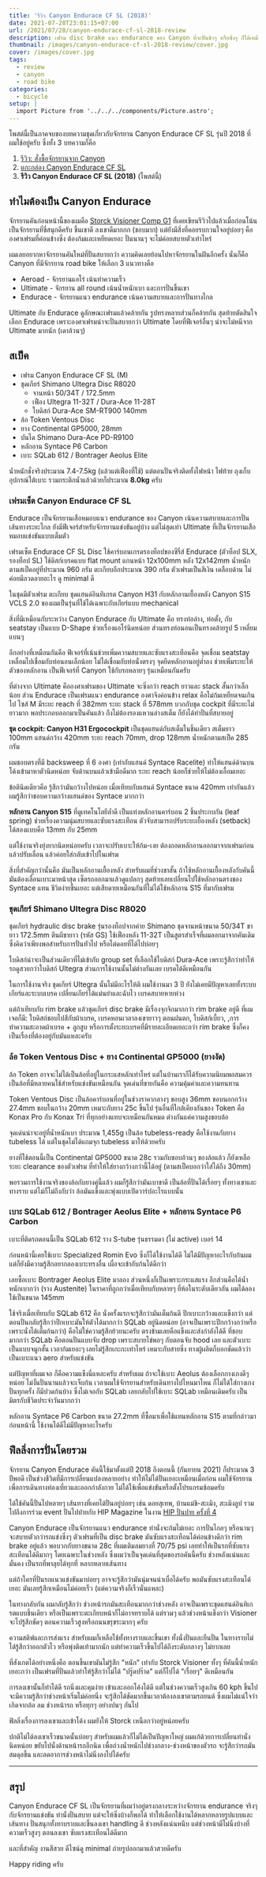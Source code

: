 ```yaml
---
title: 'รีวิว Canyon Endurace CF SL (2018)'
date: 2021-07-28T23:01:15+07:00
url: /2021/07/28/canyon-endurace-cf-sl-2018-review
description: เฟรม disc brake แนว endurance ของ Canyon ที่จะปั่นชิวๆ หรือซิ่งๆ ก็ได้เหมือนกัน
thumbnail: /images/canyon-endurace-cf-sl-2018-review/cover.jpg
cover: /images/cover.jpg
tags:
  - review
  - canyon
  - road bike
categories:
  - bicycle
setup: |
  import Picture from '../../../components/Picture.astro';
---
```


โพสต์นี้เป็นภาคจบของบทความชุดเกี่ยวกับจักรยาน Canyon Endurace CF SL รุ่นปี 2018 ที่ผมใช้อยู่ครับ
ซึ่งทั้ง 3 บทความก็คือ

1. [รีวิว: สั่งซื้อจักรยานจาก Canyon](https://armno.in.th/2019/01/28/ordering-a-canyon-bike-review/)
2. [แกะกล่อง Canyon Endurace CF SL](https://armno.in.th/2019/09/11/unboxing-canyon-endurace-cf-sl/)
3. **รีวิว Canyon Endurace CF SL (2018)** (โพสต์นี้)

## ทำไมต้องเป็น Canyon Endurace

จักรยานคันก่อนหน้านี้ของผมคือ [Storck Visioner Comp G1](https://armno.in.th/2018/03/17/review-storck-visioner-comp-g1/)
ที่เคยเขียนรีวิวไปแล้วเมื่อก่อนโน้น เป็นจักรยานที่ขี่สนุกดีครับ ขึ้นเขาดี ลงเขาดีมากกก (ชอบมาก)
แต่ยังมีสิ่งที่คอยรบกวนใจอยู่บ่อยๆ คือองศาเฟรมที่ค่อนข้างซิ่ง ต้องก้มและเหยียดเยอะ ปั่นนานๆ จะไม่ค่อยสบายตัวเท่าไหร่

<Picture src="/images/canyon-endurace-cf-sl-2018-review/storck-visioner-comp-g1-1.jpg" alt="Storck Visioner Comp G1" caption="Storck Visioner Comp G1 ที่เคยใช้"/>

ผมเลยอยากหาจักรยานคันใหม่ที่ปั่นสบายกว่า ความคิดเลยย้อนไปหาจักรยานในฝันอีกครั้ง
นั่นก็คือ Canyon ที่มีจักรยาน road bike ให้เลือก 3 แนวทางคือ

- Aeroad - จักรยานแอโร่ เน้นทำความเร็ว
- Ultimate - จักรยาน all round เน้นน้ำหนักเบา และการปั่นขึ้นเขา
- Endurace - จักรยานแนว endurance เน้นความสบายและการปั่นทางไกล

Ultimate กับ Endurace ดูลักษณะเฟรมแล้วคล้ายกัน รูปทรงหลายส่วนก็คล้ายกัน
สุดท้ายตัดสินใจเลือก Endurace เพราะองศาเฟรมน่าจะปั่นสบายกว่า Ultimate
โดยที่ฟีเจอร์อื่นๆ น่าจะไม่หนีจาก Ultimate มากนัก (เดาล้วนๆ)

<Picture src="/images/canyon-endurace-cf-sl-2018-review/canyon-endurace-front.jpg"
  alt="รถจักรยาน Canyon Endurace CF SL ในตอนเย็น" />

## สเป็ค

- เฟรม Canyon Endurace CF SL (M)
- ชุดเกียร์ Shimano Ultegra Disc R8020
  - จานหน้า 50/34T / 172.5mm
  - เฟือง Ultegra 11-32T / Dura-Ace 11-28T
  - ใบดิสก์ Dura-Ace SM-RT900 140mm
- ล้อ Token Ventous Disc
- ยาง Continental GP5000, 28mm
- บันได Shimano Dura-Ace PD-R9100
- หลักอาน Syntace P6 Carbon
- เบาะ SQLab 612 / Bontrager Aeolus Elite

น้ำหนักชั่งจริงประมาณ 7.4-7.5kg (แล้วแต่เฟืองที่ใช้)
แต่ตอนปั่นจริงติดทั้งไฟหน้า ไฟท้าย ถุงเก็บอุปกรณ์ใต้เบาะ รวมกระติกน้ำแล้วด้วยก็ประมาณ **8.0kg** ครับ

### เฟรมเซ็ต Canyon Endurace CF SL

Endurace เป็นจักรยานเสือหมอบแนว endurance ของ Canyon
เน้นความสบายและการปั่นเส้นทางระยะไกล ยังมีฟีเจอร์สำหรับจักรยานแข่งขันอยู่บ้าง
แต่ไม่สุดเท่า Ultimate ที่เป็นจักรยานเสือหมอบแข่งขันแบบเต็มตัว

<Picture
  src="/images/canyon-endurace-cf-sl-2018-review/name-on-the-frame.jpg"
  alt="เฟรมรถจักรยาน Canyon Endurace CF SL"
  width="800"
/>

เฟรมเซ็ต Endurace CF SL Disc ใช้คาร์บอนเกรดรองท็อปของซีรี่ส์ Endurace
(ตัวท็อป SLX, รองท็อป SL)
ใช้ดิสก์เบรคแบบ flat mount แกนหน้า 12x100mm หลัง 12x142mm
น้ำหนักตามสเป็คอยู่ที่ประมาณ 960 กรัม ตะเกียบอีกประมาณ 390 กรัม
ตัวเฟรมเป็นสีเงิน เคลือบด้าน ไม่ค่อยมีลวดลายอะไร ดู minimal ดี

ในชุดมีตัวเฟรม ตะเกียบ ชุดแฮนด์อินทิเกรต Canyon H31 กับหลักอานเยื้องหลัง Canyon S15 VCLS 2.0
ของผมเป็นรุ่นที่ใช้ได้เฉพาะกับเกียร์แบบ mechanical

<Picture
  src="/images/canyon-endurace-cf-sl-2018-review/canyon-endurace-frameset.jpg"
  alt="เฟรมรถจักรยาน Canyon Endurace CF SL"
  width="800"
/>

สิ่งที่มีเหมือนกับระหว่าง Canyon Endurace กับ Ultimate คือ
ทรงท่อล่าง, ท่อตั้ง, กับ seatstay เป็นแบบ D-Shape ช่วยเรื่องแอโร่นิดหน่อย
ส่วนทรงท่อนอนเป็นทรงคล้ายรูป 5 เหลี่ยมแบนๆ

อีกอย่างที่เหมือนกันคือ ฟีเจอร์ที่เน้นช่วยเพิ่มความสบายและซับแรงสะเทือนคือ จุดเชื่อม seatstay เหลื่อมไปเชื่อมกับท่อนอนเล็กน้อย ไม่ได้เชื่อมกับท่อนั่งตรงๆ
จุดยึดหลักอานอยู่ต่ำลง ช่วยเพิ่มระยะให้ตัวของหลักอาน เป็นฟีเจอร์ที่ Canyon ใช้กับรถหลายๆ รุ่นเหมือนกันครับ


<Picture src="/images/canyon-endurace-cf-sl-2018-review/canyon-endurace-body.jpg" width="800" alt="รูปถ่ายตัวเฟรมจักรยาน Endurace" />
<Picture src="/images/canyon-endurace-cf-sl-2018-review/tire-clearance.jpg" width="800" alt="รูปถ่ายระยะ clearance ของล้อหลัง" />

ที่ต่างจาก Ultimate คือองศาเฟรมของ Ultimate จะซิ่งกว่า reach ยาวและ stack สั้นกว่าเล็กน้อย
ส่วน Endurace เป็นเฟรมแนว endurance องศาจึงค่อนข้าง relax คือไม่ก้มเหยืยดจนเกินไป
ไซส์ M มีระยะ reach ที่ 382mm ระยะ stack ที่ 578mm บวกกับชุด cockpit ที่มีระยะไม่ยาวมาก
พอประกอบออกมาเป็นคันแล้ว ถึงไม่ต้องรองแหวนล่างสเต็ม ก็ยังได้ท่าปั่นที่สบายอยู่


**ชุด cockpit: Canyon H31 Ergocockpit** เป็นชุดแฮนด์กับสเต็มในชิ้นเดียว สเต็มยาว 100mm แฮนด์กว้าง 420mm
ระยะ reach 70mm, drop 128mm น้ำหนักตามสเป็ค 285 กรัม

<Picture
  src="/images/canyon-endurace-cf-sl-2018-review/h31-integrated-cockpit-2.jpg"
  alt="ชุด integrated cockpit Canyon H31"
  width="800"
/>

ผมชอบตรงที่มี backsweep ที่ 6 องศา (เท่ากับแฮนด์ Syntace Racelite) ทำให้แฮนด์ด้านบนโค้งเข้ามาหาตัวนิดหน่อย
จับด้านบนแล้วเข้ามือดีมาก ระยะ reach น้อยก็ช่วยให้ไม่ต้องเอื้อมเยอะ

<Picture
  src="/images/canyon-endurace-cf-sl-2018-review/h31-integrated-cockpit.jpg"
  alt="ชุด integrated cockpit Canyon H31"
  width="800"
/>

ข้อตินิดเดียวคือ รู้สึกว่ามันกว้างไปหน่อย เมื่อเทียบกับแฮนด์ Syntace ขนาด 420mm เท่ากันแล้ว
ผมรู้สึกว่าชอบความกว้างแฮนด์ของ Syntace มากกว่า


**หลักอาน Canyon S15** ที่ดูเทคโนโลยีล้ำดี
เป็นแท่งหลักอานคาร์บอน 2 ชิ้นประกบกัน (leaf spring) ช่วยเรื่องความนุ่มสบายและซับแรงสะเทือน
ตัวจับสามารถปรับระยะเยื้องหลัง (setback) ได้สองแบบคือ 13mm กับ 25mm

แต่ใช้งานจริงยุ่งยากนิดหน่อยครับ เวลาจะปรับเบาะให้ก้ม-เงย
ต้องถอดหลักอานออกมาจากเฟรมก่อน แล้วปรับเลื่อน แล้วค่อยใส่กลับเข้าไปในเฟรม

<Picture
  src="/images/canyon-endurace-cf-sl-2018-review/s15-seatpost.jpg"
  alt="หลักอาน Canyon S15"
  width="800"
/>

สิ่งที่สำคัญกว่านั้นคือ มันเป็นหลักอานเยื้องหลัง สำหรับผมที่ช่วงขาสั้น ถ้าใช้หลักอานเยื้องหลังกับคันนี้ มันต้องเลื่อนเบาะมาหน้าสุด เซ็ตรถออกมาแล้วดูแปลกๆ
สุดท้ายเลยเปลี่ยนไปใช้หลักอานตรงของ Syntace แทน ชีวิตง่ายขึ้นเยอะ
แต่เสียดายเหมือนกันที่ไม่ได้ใช้หลักอาน S15 ที่มากับเฟรม

### ชุดเกียร์ Shimano Ultegra Disc R8020

<Picture
  src="/images/canyon-endurace-cf-sl-2018-review/ultegra-shifters.jpg"
  alt="ชุดมือเกียร์ Shimano Ultegra"
  width="800"
/>

ชุดเกียร์ hydraulic disc brake รุ่นรองท็อปจากค่าย Shimano
ชุดจานหน้าขนาด 50/34T ขายาว 172.5mm
ตีนผีขายาว (รหัส GS) ใช้เฟืองหลัง 11-32T เป็นสูตรสำเร็จที่ผมลอกมาจากคันเดิม
ซึ่งคิดว่าเพียงพอสำหรับการปั่นทัวไป หรือไต่ดอยที่ได้ไปบ่อยๆ

<Picture
  src="/images/canyon-endurace-cf-sl-2018-review/ultegra-rear-derailleur.jpg"
  alt="ตีนผี Ultegra R8000 ขายาว"
  width="800"
/>

ใบดิสก์น่าจะเป็นส่วนเดียวที่ไม่เข้ากับ group set
ที่เลือกใช้ใบดิสก์ Dura-Ace เพราะรู้สึกว่าทำให้รถดูสวยกว่าใบดิสก์ Ultegra
ส่วนการใช้งานนั้นไม่ต่างกันเลย เบรคได้ดีเหมือนกัน

<Picture
  src="/images/canyon-endurace-cf-sl-2018-review/canyon-endurace-left-side.jpg"
  alt="Canyon Endurace พร้อมชุดเกียร์ Ultegra"
  width="800"
/>

ในการใช้งานจริง ชุดเกียร์ Ultegra นั้นไม่มีอะไรให้ติ
ผมใช้งานมา 3 ปี ยังไม่เคยมีปัญหาเลยทั้งระบบเกียร์และระบบเบรค
เปลี่ยนเกียร์ได้แม่นยำและฉับไว เบรคสบายหายห่วง

แต่ถ้าเทียบกับ rim brake แล้วชุดเกียร์ disc brake มีเรื่องจุกจิกมากกว่า rim brake อยู่ดี
ที่ผมเจอก็มี: ใบดิสก์ชอบไปสีกับผ้าเบรค, เบรคหอนเวลาลงเขายาวๆ ตอนฝนตก, ใบดิสก์เบี้ยว,
,การทำความสะอาดผ้าเบรค + ลูกสูบ
หรือการตั้งระยะเบรคที่มีรายละเอียดเยอะกว่า rim brake
ซึ่งก็คงเป็นเรื่องที่ต้องอยู่กับมันแหละครับ


### ล้อ Token Ventous Disc + ยาง Continental GP5000 (ยางงัด)

ล้อ Token อาจจะไม่ได้เป็นล้อที่อยู่ในกระแสหลักเท่าไหร่ แต่ในบ้านเราก็ได้รับความนิยมพอสมควร
เป็นล้อที่มีหลายคนใช้สำหรับแข่งขันเหมือนกัน จุดเด่นที่ขายกันคือ ความคุ้มค่าและความทนทาน

<Picture
  src="/images/canyon-endurace-cf-sl-2018-review/token-ventous-wheels.jpg"
  alt="ล้อ Token Ventous Disc พร้อมยาง Continental GP5000"
  width="800"
/>

 Token Ventous Disc เป็นล้อคาร์บอนที่อยู่ในช่วงราคากลางๆ ขอบสูง 36mm
 ขอบนอกกว้าง 27.4mm ขอบในกว้าง 20mm เหมาะกับยาง 25c ขึ้นไป
 รุ่นอื่นที่ใกล้เคียงกันของ Token คือ Konax Pro กับ Konax Tri ที่ทุกอย่างแทบจะเหมือนกันหมด
 ต่างกันแค่ความสูงขอบล้อ

จุดเด่นน่าจะอยู่ที่น้ำหนักเบา ประมาณ 1,455g
เป็นล้อ tubeless-ready คือใช้งานกับยาง tubeless ได้ แต่ในชุดไม่ได้แถมจุก tubeless มาให้ด้วยครับ

ยางที่ใช้ตอนนี้เป็น Continental GP5000 ขนาด 28c รวมกับขอบอ้วนๆ ของล้อแล้ว
ก็ยังเหลือระยะ clearance ของตัวเฟรม ที่ทำให้ใส่ยางกว้างกว่านี้ได้อยู่ (ตามสเป็คบอกว่าใส่ได้ถึง 30mm)

<Picture
  src="/images/canyon-endurace-cf-sl-2018-review/token-ventous-wheels-rear.jpg"
  alt="ล้อ Token Ventous Disc พร้อมยาง Continental GP5000"
  width="800"
/>

พอรวมการใช้งานจริงของล้อกับยางคู่นี้แล้ว ผมก็รู้สึกว่ามันเบาขาดี เป็นล้อที่ปั่นได้เรื่อยๆ ทั้งทางเขาและทางราบ
แต่ไม่ก็ไม่ถึงกับว่า ล้อมันแข็งและพุ่งแบบเปิดวาร์ปอะไรแบบนั้น

### เบาะ SQLab 612 / Bontrager Aeolus Elite + หลักอาน Syntace P6 Carbon

เบาะที่ติดรถตอนนี้เป็น SQLab 612 ราง S-tube รุ่นธรรมดา (ไม่ active) เบอร์ 14

<Picture
  src="/images/canyon-endurace-cf-sl-2018-review/sqlab-saddle.jpg"
  alt="เบาะ SQLab 612 คู่กับหลักอาน Syntace P6 Carbon"
  width="800"
/>

ก่อนหน้านี้เคยใช้เบาะ Specialized Romin Evo ซึ่งก็ได้ใช้งานได้ดี ไม่ได้มีปัญหาอะไรกับก้นผม แต่ก็ยังมีความรู้สึกอยากลองเบาะทรงอื่น เผื่อจะเข้ากับก้นได้ดีกว่า

เลยซื้อเบาะ Bontrager Aeolus Elite มาลอง ส่วนหนึ่งก็เป็นเพราะกระแสแรง
อีกส่วนคือได้น้ำหนักเบากว่า (ราง Austenite) ในราคาที่ถูกกว่าเมื่อเทียบกับหลายๆ ยี่ห้อในระดับเดียวกัน ผมได้ลองใช้เป็นขนาด 145mm

<Picture
  src="/images/canyon-endurace-cf-sl-2018-review/bontrager-aeolus-elite-saddle.jpg"
  alt="เบาะ Bontrager Aeolus Elite บนหลักอาน Syntace P6 Carbon"
  width="800"
/>


ใช้จริงเมื่อเทียบกับ SQLab 612 คือ  นั่งครั้งแรกจะรู้สึกว่ามันเต็มก้นดี ปีกเบาะกว้างและแข็งกว่า
แต่ตอนปั่นกลับรู้สึกว่าปีกเบาะมันให้ตัวได้มากกว่า SQLab อยู่นิดหน่อย (อาจเป็นเพราะปีกกว้างกว่าหรือเพราะนั่งได้เต็มก้นกว่า)
คือไม่ใช่ความรู้สึกย้วยนะครับ ตรงข้ามเลยคือแข็งและส่งกำลังได้ดี
ที่ชอบมากกว่า SQLab คือตอนปั่นแบบจับ drop เพราะสบายไข่พอๆ กับตอนจับ hood เลย
และตัวเบาะเป็นแบบจมูกสั้น เวลาก้มเยอะๆ เลยไม่รู้สึกเกะกะเท่าไหร่ เหมาะกับสายซิ่ง
ทางผู้ผลิตก็บอกชัดแล้วว่าเป็นเบาะแนว aero สำหรับแข่งขัน

แต่ปัญหาที่ผมเจอ ก็คือความแข็งนี่แหละครับ
สำหรับผม ถ้าจะใช้เบาะ Aeolus ต้องเลือกกางเกงดีๆ หน่อย ไม่งั้นปั่นนานแล้วจะเจ็บก้น
เวลาผมใช้จักรยานสำหรับเดินทางไปไหนมาไหน ก็ไม่ได้ใส่กางเกงปั่นทุกครั้ง ก็มีปวดก้นบ้าง
ซึ่งไม่เจอกับ SQLab เลยกลับไปใช้เบาะ SQLab เหมือนเดิมครับ เป็นมิตรกับชีวิตประจำวันมากกว่า

หลักอาน Syntace P6 Carbon ขนาด 27.2mm ที่ซื้อมาเพื่อใช้แทนหลักอาน S15 ตามที่กล่าวมาก่อนหน้านี้
ใช้งานได้ดีไม่มีปัญหาอะไรครับ

## ฟีลลิ่งการปั่นโดยรวม

จักรยาน Canyon Endurace คันนี้ใช้มาตั้งแต่ปี 2018 ถึงตอนนี้ (กันยายน 2021) ก็ประมาณ 3 ปีพอดี
เป็นช่วงชีวิตที่มีการเปลี่ยนแปลงหลายอย่าง ทำให้ไม่ได้ปั่นเยอะเหมือนเมื่อก่อน
ผมใช้จักรยานเพื่อการเดินทางท่องเที่ยวและออกกำลังกาย ไม่ได้ใช้เพื่อแข่งขันหรือตั้งโปรแกรมซ้อมครับ

<Picture
  src="/images/canyon-endurace-cf-sl-2018-review/front-view.jpg"
  alt="จักรยาน Canyon Endurace CF SL มองจากด้านหน้า"
  width="800"
/>


ได้ใช้คันนี้ปั่นไปหลายๆ เส้นทางที่เคยได้ปั่นอยู่บ่อยๆ เช่น ดอยสุเทพ, บ้านแม่ขิ-สะเมิง, สะเมิงลูป
รวมไปถึงการร่วม event ปั่นไปปายกับ HIP Magazine ในงาน [HIP ปั่นปาย ครั้งที่ 4](https://armno.wordpress.com/2019/02/19/845-hip-pan-pai-4/)

<Picture src="/images/canyon-endurace-cf-sl-2018-review/mae-khi-samoeng.jpg" width="300" alt="รูปถ่ายจักรยานริมอ่างเก็บน้ำ" />
<Picture src="/images/canyon-endurace-cf-sl-2018-review/mon-cham.jpg" width="300" alt="รูปถ่ายจักรยานบนดอยม่อนแจ่ม" />
<Picture src="/images/canyon-endurace-cf-sl-2018-review/doi-suthep-v1.jpg" width="300" alt="รูปถ่ายจักรยาน ณ จุดชมวิวดอยสุเทพในวันฝนตก" />
<Picture src="/images/canyon-endurace-cf-sl-2018-review/hip-pai.jpg" width="300" alt="รูปถ่ายจักรยาน ณ ถนนเข้าอำเภอปาย" />

Canyon Endurace เป็นจักรยานแนว endurance ท่านั่งจะก้มไม่เยอะ
การปั่นไกลๆ หรือนานๆ จะสบายตัวกว่ารถแข่งซิ่งๆ
ตัวเฟรมที่เป็น disc brake มันซับแรงสะเทือนได้ค่อนข้างดีกว่า rim brake อยู่แล้ว
พอบวกกับยางขนาด 28c ที่ผมเติมลมยางที่ 70/75 psi เลยทำให้เป็นรถที่ซับแรงสะเทือนได้ดีมากๆ โดยเฉพาะในช่วงหลัง
ซึ่งผมว่าเป็นจุดเด่นที่สุดของรถคันนี้ครับ ช่วงหลังแน่นและมั่นคง เป็นรถที่พาลุยได้ทุกที่ หลากหลายเส้นทาง

<Picture
  src="/images/canyon-endurace-cf-sl-2018-review/seat-tube.jpg"
  alt="ท่อนั่งของจักรยาน Canyon Endurace CF SL"
  width="800"
/>

แต่ถ้าใครที่ปั่นรถแนวแข่งขันมาบ่อยๆ อาจจะรู้สึกว่ามันนุ่มจนน่าเบื่อได้ครับ
พอมันซับแรงสะเทือนได้เยอะ มันเลยรู้สึกเหมือนไม่ค่อยเร็ว (แต่ความจริงก็เร็วนั่นแหละ)

ในทางกลับกัน ผมกลับรู้สึกว่า ช่วงหน้ารถมันสะเทือนมากกว่าช่วงหลัง
อาจเป็นเพราะชุดแฮนด์อินทิเกรตแบบชิ้นเดียว หรือเป็นเพราะตะเกียบหน้าก็ไม่อาจทราบได้
แต่รวมๆ แล้วช่วงหน้าแข็งกว่า Visioner จะไปรู้สึกชัดๆ ตอนความเร็วสูงหรือถนนขรุขระมากๆ ครับ

<Picture
  src="/images/canyon-endurace-cf-sl-2018-review/cockpit.jpg"
  alt="ช่วงหน้ารถ Canyon Endurace CF SL"
  width="800"
/>

ความสติฟและการส่งแรง สำหรับผมก็เหลือใช้ทั้งทางราบและขึ้นเขา ทั้งนั่งปั่นและยืนปั่น
ในทางราบไม่ได้รู้สึกว่าออกตัวไว หรือพุ่งติดเท้ามากนัก แต่ทำความเร็วขึ้นไปได้ถึงระดับกลางๆ ไม่ยากเลย

ที่สังเกตได้อย่างหนึ่งคือ ตอนขึ้นเขามันไม่รู้สึก "หนัก" เท่ากับ Storck Visioner ทั้งๆ ที่คันนี้น้ำหนักเยอะกว่า
เป็นเฟรมที่ปั่นแล้วทำให้รู้สึกว่าไม่ได้ "ปรู๊ดปร๊าด" แต่ก็ไปได้ "เรื่อยๆ" ดีเหมือนกัน

การลงเขานั้นก็ทำได้ดี รถนิ่งและคุมง่าย เข้าและออกโค้งได้ดี
แต่ในช่วงความเร็วสูงเกิน 60 kph ขึ้นไป จะมีความรู้สึกว่าช่วงหน้าเริ่มไม่ค่อยนิ่ง
จะรู้สึกได้ชัดมากขึ้นเวลาต้องลงเขาตามรถยนต์
ซึ่งผมไม่แน่ใจว่าเกิดจากล้อ ลม ช่วงหน้ารถ หรือทุกๆ อย่างปนๆ กันไป

ฟิลลิ่งเรื่องการลงเขาและเข้าโค้ง ผมยังให้ Storck เหนือกว่าอยู่หน่อยครับ

ปกติไม่ได้ลงเขาเร็วขนาดนั้นบ่อยๆ สำหรับผมแล้วก็ไม่ได้เป็นปัญหาใหญ่
ผมแก้ด้วยการเปลี่ยนท่านั่งนิดหน่อย ขยับไปนั่งด้านหน้ารถอีกนิด เพื่อถ่วงน้ำหนักไปช่วงกลาง-ช่วงหน้าของตัวรถ
จะรู้สึกว่ารถมันสมดุลขึ้น และลดอาการช่วงหน้าไม่นิ่งลงไปได้ครับ

---

## สรุป

Canyon Endurace CF SL เป็นจักรยานที่ผมว่าอยู่ตรงกลางระหว่างจักรยาน endurance จริงๆ กับจักรยานแข่งขัน
ท่านั่งปั่นสบาย แต่จะให้ซิ่งบ้างก็พอได้
ทำให้เลือกใช้งานได้หลากหลายรูปแบบและเส้นทาง ปั่นสนุกทั้งทาบราบและขึ้นลงเขา
handling ดี ช่วงหลังแน่นหนึบ แต่ช่วงหน้ามีไม่นิ่งบ้างที่ความเร็วสูงๆ ตอนลงเขา
ซับแรงสะเทือนได้ดีมาก

และที่สำคัญ งานสีสวย ดีไซน์ดู minimal ถ่ายรูปออกมาแล้วสวยดีครับ

Happy riding ครับ

<Picture src="/images/canyon-endurace-cf-sl-2018-review/left-profile.jpg" width="800" alt="จักรยาน Canyon Endurace CF SL มองจากด้านข้าง" />
<Picture src="/images/canyon-endurace-cf-sl-2018-review/frame.jpg" width="800" alt="โฟกัสที่เฟรมจักรยาน Canyon Endurace CF SL" />
